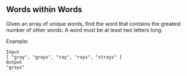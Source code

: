 ## Words within Words

Given an array of unique words, find the word that contains the greatest number of other words. A word must be at least two letters long.

Example:
```
Input
[ "gray", "grays", "ray", "rays", "strays" ]
Output
"grays"
```